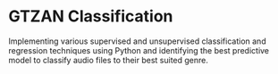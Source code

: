 # GTZAN Classification
Implementing various supervised and unsupervised classification and regression techniques using Python and identifying the best predictive model to classify audio files to their best suited genre.
